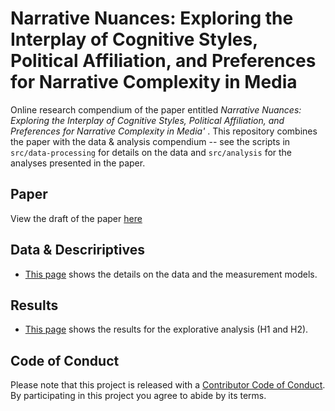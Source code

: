 # Narrative Nuances: Exploring the Interplay of Cognitive Styles, Political Affiliation, and Preferences for Narrative Complexity in Media

Online research compendium of the paper entitled _Narrative Nuances: Exploring the Interplay of Cognitive Styles, Political Affiliation, and Preferences for Narrative Complexity in Media'_ . 
This repository combines the  paper with the data &amp; analysis compendium -- see the scripts in `src/data-processing` for details on the data and `src/analysis` for the analyses presented in the paper.


## Paper
View the draft of the paper [here](report/draft.pdf)

## Data  &amp; Descririptives

* [This page](src/data-processing/data-processing.md) shows the  details on the data and  the measurement models.

## Results

* [This page](src/analysis/analysis.md) shows the results for  the explorative analysis (H1 and H2).

## Code of Conduct
Please note that this project is released with a [Contributor Code of Conduct](CONDUCT.md). By participating in this project you agree to abide by its terms.